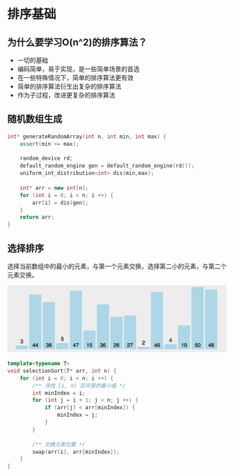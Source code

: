# 排序基础

## 为什么要学习O(n^2)的排序算法？

- 一切的基础
- 编码简单，易于实现，是一些简单场景的首选
- 在一些特殊情况下，简单的排序算法更有效
- 简单的排序算法衍生出复杂的排序算法
- 作为子过程，改进更复杂的排序算法

## 随机数组生成

```cpp
int* generateRandomArray(int n, int min, int max) {
    assert(min <= max);

    random_device rd;
    default_random_engine gen = default_random_engine(rd());
    uniform_int_distribution<int> dis(min,max);

    int* arr = new int[n];
    for (int i = 0; i < n; i ++) {
        arr[i] = dis(gen);
    }
    return arr;
}
```

## 选择排序

选择当前数组中的最小的元素，与第一个元素交换，选择第二小的元素，与第二个元素交换。

![选择排序](.assets/selection-sort.gif)

```cpp
template<typename T>
void selectionSort(T* arr, int n) {
    for (int i = 0; i < n; i ++) {
        /** 寻找 [i, n) 区间里的最小值 */
        int minIndex = i;
        for (int j = i + 1; j < n; j ++) {
            if (arr[j] < arr[minIndex]) {
                minIndex = j;
            }
        }

        /** 交换元素位置 */
        swap(arr[i], arr[minIndex]);
    }
}
```
